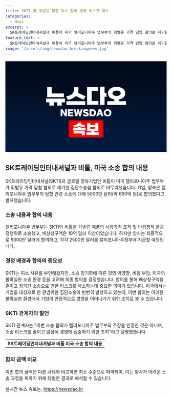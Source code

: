 ```yaml
---
title: SKTI 美 휘발유 담합 피소 합의 경영 리스크 해소
categories:
  - News
excerpt: >
  SK트레이딩인터내셔널과 비톨이 미국 캘리포니아주 법무부의 휘발유 가격 담합 혐의로 제기한 집단소송을 5000만 달러로 합의해 마무리했다. 이는 경영 악영향과 불확실한 소송 환경 등을 고려한 조치로, 배상청구액은 10억 달러에서 크게 줄였다. 이번 합의는 기업을 대상으로 한 광범위한 집단소송이 빈번한 미국에서 발생한 사례 중 최소 수준이며, 소송 리스크를 줄이고 경영에 집중하기 위한 조치로 이해되고 있다.
feature_text: >
  SK트레이딩인터내셔널과 비톨이 미국 캘리포니아주 법무부의 휘발유 가격 담합 혐의로 제기한 집단소송을 5000만 달러로 합의해 마무리했다. 이는 경영 악영향과 불확실한 소송 환경 등을 고려한 조치로, 배상청구액은 10억 달러에서 크게 줄였다. 이번 합의는 기업을 대상으로 한 광범위한 집단소송이 빈번한 미국에서 발생한 사례 중 최소 수준이며, 소송 리스크를 줄이고 경영에 집중하기 위한 조치로 이해되고 있다.
image: '/assets/img/newsdao_breakingnews.jpg'
---
```


<p><img src="/assets/img/newsdao_breakingnews.jpg" alt="koreaapp 속보" /></p>

<h2 data-ke-size="size26">SK트레이딩인터내셔널과 비톨, 미국 소송 합의 내용</h2>

<p data-ke-size="size16">SK트레이딩인터내셔널(SKTI)과 글로벌 정유기업인 비톨이 미국 캘리포니아주 법무부가 휘발유 가격 담합 혐의로 제기한 집단소송을 합의로 마무리했습니다. 11일, 양측은 캘리포니아주 법무부의 담합 관련 소송에 대해 5000만 달러(약 690억 원)로 합의했다고 발표했습니다.</p>

<h3><b>소송 내용과 합의 내용</b></h3>

<p data-ke-size="size16">캘리포니아주 법무부는 SKTI와 비톨을 가솔린 제품의 시장가격 조작 및 반경쟁적 불공정행위로 소송했고, 배상청구액은 10억 달러 이상이었습니다. 하지만 양사는 최종적으로 5000만 달러에 합의하고, 각각 2500만 달러를 캘리포니아주정부에 지급할 예정입니다.</p>

<h3><b>결정 배경과 합의의 중요성</b></h3>

<p data-ke-size="size16">SKTI는 피소 사유를 부인해왔지만, 소송 장기화에 따른 경영 악영향, 비용 부담, 미국의 불확실한 소송 환경 등을 고려해 최종 합의를 결정했습니다. 합의를 통해 배상청구액을 줄이고 장기간 소송으로 인한 리스크를 해소하는데 중요한 의미가 있습니다. 미국에서는 기업을 대상으로 한 광범위한 집단소송이 빈번히 발생하고 있는데, 이번 합의는 이러한 불확실한 환경에서 기업이 안정적으로 경영을 이어나가기 위한 조치로 볼 수 있습니다.</p>

<h3><b>SKTI 관계자의 발언</b></h3>

<p data-ke-size="size16">SKTI 관계자는 "이번 소송 합의가 캘리포니아주 법무부의 주장을 인정한 것은 아니며, 소송 리스크를 줄이고 일상적 경영에 집중하기 위한 조치"라고 설명했습니다.</p>

<table>
    <tr>
        <td style="text-align: center; height: 17px;"><b>SK트레이딩인터내셔널과 비톨 미국 소송 합의 내용</b></td>
    </tr>
</table>

<h3><b>합의 금액 비교</b></h3>

<p data-ke-size="size16">이번 합의 금액은 다른 사례와 비교하면 최소 수준으로 파악되며, 이는 양사가 어려운 소송 과정을 피하기 위해 타협한 결과로 해석될 수 있습니다.</p>
실시간 뉴스 속보는, <a href="https://newsdao.kr" rel="dofollow">https://newsdao.kr</a>


